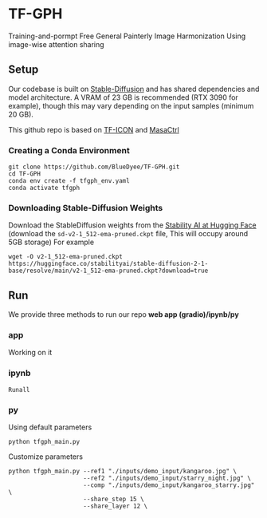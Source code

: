 # TF-GPH
Training-and-pormpt Free General Painterly Image Harmonization Using image-wise attention sharing
## Setup

Our codebase is built on [Stable-Diffusion](https://github.com/Stability-AI/stablediffusion)
and has shared dependencies and model architecture. A VRAM of 23 GB is recommended (RTX 3090 for example), though this may vary depending on the input samples (minimum 20 GB). 

This github repo is based on [TF-ICON](https://github.com/Shilin-LU/TF-ICON)  and [MasaCtrl](https://github.com/TencentARC/MasaCtrl/tree/main)
### Creating a Conda Environment

```
git clone https://github.com/BlueDyee/TF-GPH.git
cd TF-GPH
conda env create -f tfgph_env.yaml
conda activate tfgph
```

### Downloading Stable-Diffusion Weights

Download the StableDiffusion weights from the [Stability AI at Hugging Face](https://huggingface.co/stabilityai/stable-diffusion-2-1-base/blob/main/v2-1_512-ema-pruned.ckpt)
(download the `sd-v2-1_512-ema-pruned.ckpt` file, This will occupy around 5GB storage)
For example

```
wget -O v2-1_512-ema-pruned.ckpt https://huggingface.co/stabilityai/stable-diffusion-2-1-base/resolve/main/v2-1_512-ema-pruned.ckpt?download=true
```
## Run
We provide three methods to run our repo **web app (gradio)/ipynb/py**
### app
Working on it

### ipynb
```
Runall
```

### py
Using default parameters
```
python tfgph_main.py 
```
Customize parameters
```
python tfgph_main.py --ref1 "./inputs/demo_input/kangaroo.jpg" \
                     --ref2 "./inputs/demo_input/starry_night.jpg" \
                     --comp "./inputs/demo_input/kangaroo_starry.jpg" \
                     --share_step 15 \
                     --share_layer 12 \
```


